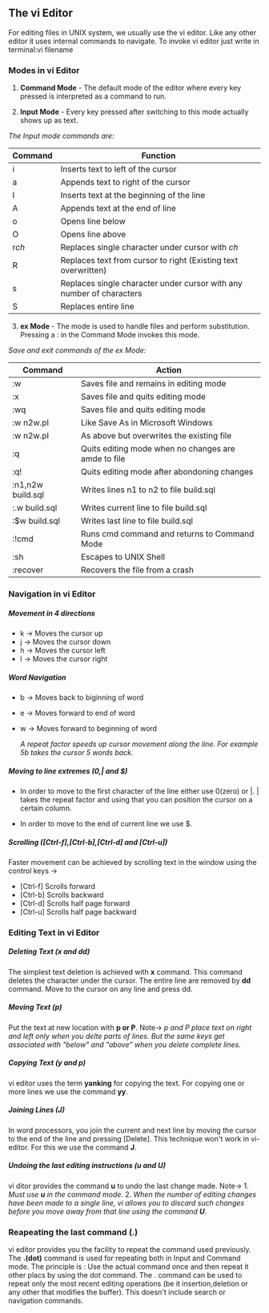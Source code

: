 ## The vi Editor
For editing files in UNIX system, we usually use the vi editor. Like any other editor it uses internal commands to navigate.
To invoke vi editor just write in terminal:vi filename

### Modes in vi Editor
1. **Command Mode** - The default mode of the editor where every key pressed is interpreted as a command to run.

2. **Input Mode** - Every key pressed after switching to this mode actually shows up as text.

*The Input mode commands are:*


| Command | Function |
| -| -|
| i | Inserts text to left of the cursor |
| a | Appends text to right of the cursor |
| I | Inserts text at the beginning of the line |
| A | Appends text at the end of line |
| o | Opens line below |
| O | Opens line above |
| r*ch* | Replaces single character under cursor with *ch* |
| R | Replaces text from cursor to right (Existing text overwritten) |
| s | Replaces single character under cursor with any number of characters |
| S | Replaces entire line |

3. **ex Mode** - The mode is used to handle files and perform substitution. Pressing a : in the Command Mode invokes this mode.

*Save and exit commands of the ex Mode:*


|Command | Action |
| -| -|
| :w | Saves file and remains in editing mode |
| :x | Saves file and quits editing mode |
| :wq | Saves file and quits editing mode |
| :w n2w.pl | Like Save As in Microsoft Windows |
| :w n2w.pl | As above but overwrites the existing file |
| :q | Quits editing mode when no changes are amde to file |
| :q! | Quits editing mode after abondoning changes |
| :n1,n2w build.sql | Writes lines n1 to n2 to file build.sql |
| :.w build.sql | Writes current line to file build.sql |
| :$w build.sql | Writes last line to file build.sql |
| :!cmd | Runs cmd command and returns to Command Mode |
| :sh | Escapes to UNIX Shell |
| :recover | Recovers the file from a crash |

### Navigation in vi Editor

##### Movement in 4 directions 

- k -> Moves the cursor up
- j -> Moves the cursor down 
- h -> Moves the cursor left 
- l -> Moves the cursor right

##### Word Navigation 
- b -> Moves back to biginning of word
- e -> Moves forward to end of word 
- w -> Moves forward to beginning of word 
 
  *A repeat factor speeds up cursor movement along the line. For example 5b takes the cursor 5 words back.*

##### Moving to line extremes (0,| and $)
- In order to move to the first character of the line either use 0(zero) or |.
 | takes the repeat factor and using that you can position the cursor on a certain column. 

- In order to move to the end of current line we use $.

##### Scrolling ([Ctrl-f],[Ctrl-b],[Ctrl-d] and [Ctrl-u])
 Faster movement can be achieved by scrolling text in the window using the control keys ->
 - [Ctrl-f]  Scrolls forward
 - [Ctrl-b]  Scrolls backward
 - [Ctrl-d]  Scrolls half page forward
 - [Ctrl-u] Scrolls half page backward

### Editing Text in vi Editor

##### Deleting Text (x and dd)
The simplest text deletion is achieved with **x** command. This command deletes the character under the cursor. 
The entire line are removed by **dd** command. Move to the cursor on any line and press dd. 

##### Moving Text (p)
Put the text at new location with **p or P**. 
Note-> *p and P place text on right and left only when you delte parts of lines. But the same keys get associated with "below" and "above" when you delete complete lines.*

##### Copying Text (y and p)
vi editor uses the term **yanking** for copying the text. For copying one or more lines we use the command **yy**.

##### Joining Lines (J)
In word processors, you join the current and next line by moving the cursor to the end of the line and pressing [Delete]. This technique won't work in vi-editor. For this we use the command **J**.

##### Undoing the last editing instructions (u and U)
vi ditor provides the command **u** to undo the last change made. 
Note-> 1. *Must use **u** in the command mode.*
       2. *When the number of editing changes have been made to a single line, vi allows you to discard such changes before you move away from that line using the command **U**.*

### Reapeating the last command (.)
vi editor provides you the facility to repeat the command used previously. The **.(dot)** command is used for repeating both in Input and Command mode. The principle is : Use the actual command once and then repeat it other placs by using the dot command. 
The . command can be used to repeat only the most recent editing operations (be it insertion,deletion or any other that modifies the buffer). This doesn't include search or navigation commands. 
       